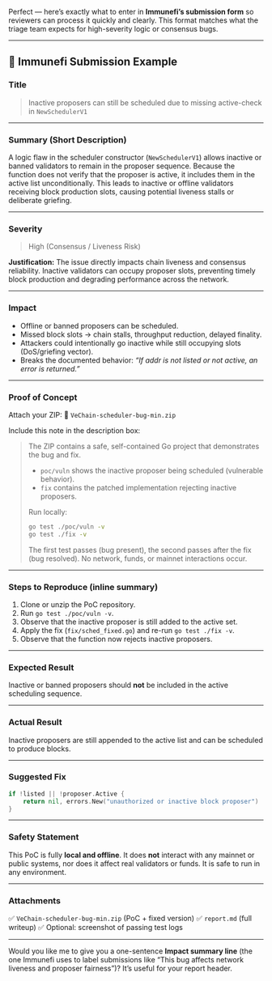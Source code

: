 Perfect — here’s exactly what to enter in **Immunefi’s submission form** so reviewers can process it quickly and clearly.
This format matches what the triage team expects for high-severity logic or consensus bugs.

---

## 🧾 **Immunefi Submission Example**

### **Title**

> Inactive proposers can still be scheduled due to missing active-check in `NewSchedulerV1`

---

### **Summary (Short Description)**

A logic flaw in the scheduler constructor (`NewSchedulerV1`) allows inactive or banned validators to remain in the proposer sequence.
Because the function does not verify that the proposer is active, it includes them in the active list unconditionally.
This leads to inactive or offline validators receiving block production slots, causing potential liveness stalls or deliberate griefing.

---

### **Severity**

> High (Consensus / Liveness Risk)

**Justification:**
The issue directly impacts chain liveness and consensus reliability.
Inactive validators can occupy proposer slots, preventing timely block production and degrading performance across the network.

---

### **Impact**

* Offline or banned proposers can be scheduled.
* Missed block slots → chain stalls, throughput reduction, delayed finality.
* Attackers could intentionally go inactive while still occupying slots (DoS/griefing vector).
* Breaks the documented behavior: *“If addr is not listed or not active, an error is returned.”*

---

### **Proof of Concept**

Attach your ZIP:
📎 `VeChain-scheduler-bug-min.zip`

Include this note in the description box:

> The ZIP contains a safe, self-contained Go project that demonstrates the bug and fix.
>
> * `poc/vuln` shows the inactive proposer being scheduled (vulnerable behavior).
> * `fix` contains the patched implementation rejecting inactive proposers.
>
> Run locally:
>
> ```bash
> go test ./poc/vuln -v
> go test ./fix -v
> ```
>
> The first test passes (bug present), the second passes after the fix (bug resolved).
> No network, funds, or mainnet interactions occur.

---

### **Steps to Reproduce (inline summary)**

1. Clone or unzip the PoC repository.
2. Run `go test ./poc/vuln -v`.
3. Observe that the inactive proposer is still added to the active set.
4. Apply the fix (`fix/sched_fixed.go`) and re-run `go test ./fix -v`.
5. Observe that the function now rejects inactive proposers.

---

### **Expected Result**

Inactive or banned proposers should **not** be included in the active scheduling sequence.

---

### **Actual Result**

Inactive proposers are still appended to the active list and can be scheduled to produce blocks.

---

### **Suggested Fix**

```go
if !listed || !proposer.Active {
    return nil, errors.New("unauthorized or inactive block proposer")
}
```

---

### **Safety Statement**

This PoC is fully **local and offline**.
It does **not** interact with any mainnet or public systems, nor does it affect real validators or funds.
It is safe to run in any environment.

---

### **Attachments**

✅ `VeChain-scheduler-bug-min.zip` (PoC + fixed version)
✅ `report.md` (full writeup)
✅ Optional: screenshot of passing test logs

---

Would you like me to give you a one-sentence **Impact summary line** (the one Immunefi uses to label submissions like “This bug affects network liveness and proposer fairness”)? It’s useful for your report header.
